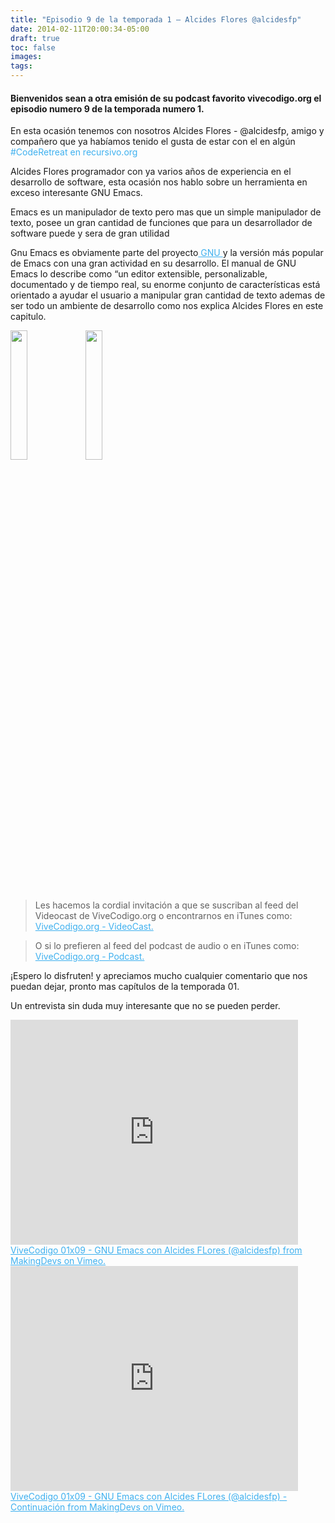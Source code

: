 ```yaml
---
title: "Episodio 9 de la temporada 1 – Alcides Flores @alcidesfp"
date: 2014-02-11T20:00:34-05:00
draft: true
toc: false
images:
tags:
---
```

<h4>Bienvenidos sean a otra emisión de su podcast favorito vivecodigo.org el episodio numero 9 de la temporada numero 1.</h4>

En esta ocasión tenemos con nosotros Alcides Flores - @alcidesfp, amigo y compañero que ya habíamos tenido el gusta de estar con el en algún
<a style="color:#3eb0ef;"> #CodeRetreat en recursivo.org</a>

Alcides Flores programador con ya varios años de experiencia en el desarrollo de software, esta ocasión  nos hablo sobre un herramienta en exceso interesante GNU Emacs.

Emacs es un manipulador de texto pero mas que un simple manipulador de texto, posee un gran cantidad de funciones que para un desarrollador de software puede y sera de gran utilidad

Gnu Emacs es obviamente parte del proyecto<a href="https://www.gnu.org/" target="_blank" style="color:#3eb0ef;"> GNU </a>y la versión más popular de Emacs con una gran actividad en su desarrollo. El manual de GNU Emacs lo describe como “un editor extensible, personalizable, documentado y de tiempo real, su enorme conjunto de características está orientado a ayudar el usuario a manipular gran cantidad de texto ademas de ser todo un ambiente de desarrollo como nos explica Alcides Flores en este capitulo.

<img src="/uno.jpeg" style="width: 23%;"></img>
<img src="/dos.jpeg" style="width: 23%;"></img>

>Les hacemos la cordial invitación a que se suscriban al feed del Videocast de ViveCodigo.org o encontrarnos en iTunes como: <a style="color: #3eb0ef;" href="https://podcasts.apple.com" target="_blank"> ViveCodigo.org - VideoCast.</a>

>O si lo prefieren al feed del podcast de audio o en iTunes como: <a style="color:#3eb0ef;" href="https://podcasts.apple.com/mz/podcast/vivecodigo-org-podcast/id722889939" target="_blank"> ViveCodigo.org - Podcast.</a>

¡Espero lo disfruten! y apreciamos mucho cualquier comentario que nos puedan dejar, pronto mas capítulos de la temporada 01.

Un entrevista sin duda muy interesante que no se pueden perder.

<iframe src="https://player.vimeo.com/video/86336678?h=c776293890" width="460" height="360" frameborder="0"></iframe>
<a href="https://vimeo.com/86336678" target="_blank" style="color:#3eb0ef;"> ViveCodigo 01x09 - GNU Emacs con Alcides FLores (@alcidesfp) from MakingDevs on Vimeo. </a>

<iframe src="https://player.vimeo.com/video/86362811?h=5bc6e52413" width="460" height="360" frameborder="0"></iframe>
<a href="https://vimeo.com/86362811" target="_blank" style="color:#3eb0ef;"> ViveCodigo 01x09 - GNU Emacs con Alcides FLores (@alcidesfp) - Continuación from MakingDevs on Vimeo. </a>
